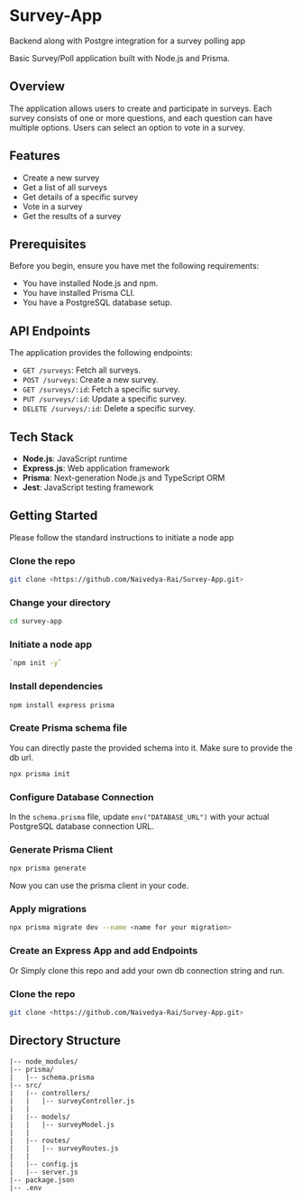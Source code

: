 # Survey-App
Backend along with Postgre integration for a survey polling app

Basic Survey/Poll application built with Node.js and Prisma.

## Overview
The application allows users to create and participate in surveys. Each survey consists of one or more questions, and each question can have multiple options. Users can select an option to vote in a survey.

## Features
- Create a new survey
- Get a list of all surveys
- Get details of a specific survey
- Vote in a survey
- Get the results of a survey

## Prerequisites
Before you begin, ensure you have met the following requirements:
- You have installed Node.js and npm.
- You have installed Prisma CLI.
- You have a PostgreSQL database setup.

## API Endpoints
The application provides the following endpoints:
- `GET /surveys`: Fetch all surveys.
- `POST /surveys`: Create a new survey.
- `GET /surveys/:id`: Fetch a specific survey.
- `PUT /surveys/:id`: Update a specific survey.
- `DELETE /surveys/:id`: Delete a specific survey.

## Tech Stack
- **Node.js**: JavaScript runtime
- **Express.js**: Web application framework
- **Prisma**: Next-generation Node.js and TypeScript ORM
- **Jest**: JavaScript testing framework

## Getting Started
Please follow the standard instructions to initiate a node app

### Clone the repo

```bash
git clone <https://github.com/Naivedya-Rai/Survey-App.git>
```

### Change your directory

```bash
cd survey-app
```

### Initiate a node app


```bash
`npm init -y` 
```

### Install dependencies


```bash
npm install express prisma
```
### Create Prisma schema file

You can directly paste the provided schema into it. Make sure to provide the db url.
```bash
npx prisma init
```
### Configure Database Connection

In the `schema.prisma` file, update `env("DATABASE_URL")` with your actual PostgreSQL database connection URL.

### Generate Prisma Client
```bash
npx prisma generate
```
Now you can use the prisma client in your code.

### Apply migrations
```bash
npx prisma migrate dev --name <name for your migration>

```

### Create an Express App and add Endpoints
Or Simply clone this repo and add your own db connection string and run.

### Clone the repo
```bash
git clone <https://github.com/Naivedya-Rai/Survey-App.git>
```

## Directory Structure

```survey-app/ 
|-- node_modules/
|-- prisma/
|   |-- schema.prisma
|-- src/
|   |-- controllers/
|   |   |-- surveyController.js
|   |
|   |-- models/
|   |   |-- surveyModel.js
|   |
|   |-- routes/
|   |   |-- surveyRoutes.js
|   |
|   |-- config.js
|   |-- server.js
|-- package.json
|-- .env
```


